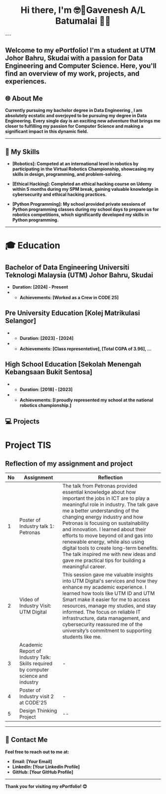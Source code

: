 <div align="center">
  <h1>Hi there, I'm <strong>🤓🥸Gavenesh A/L Batumalai</strong> 👋👋</h1>
</div> 
---

##  Welcome to my ePortfolio! I'm a **student at UTM Johor Bahru, Skudai** with a passion for **Data Engineering and Computer Science**. Here, you'll find an overview of my work, projects, and experiences.

<div align="left">
  <h2>🌐<strong> About Me</h2>
</div>

Currently pursuing my bachelor degree in Data Engineering , I am absolutely ecstatic and overjoyed to be pursuing my degree in Data Engineering. Every single day is an exciting new adventure that brings me closer to fulfilling my passion for Computer Science and making a significant impact in this dynamic field.

---

## 📝 My Skills

- **[Robotics]**:           Competed at an international level in robotics by participating in the Virtual Robotics Championship, showcasing my skills in 
                            design, programming, and problem-solving.
  
- **[Ethical Hacking]**:    Completed an ethical hacking course on Udemy within 5 months during my SPM break, gaining valuable knowledge in cybersecurity and 
                            ethical hacking practices.
  
- **[Python Programming]**: My school provided private sessions of Python programming classes during my school days to prepare us for robotics competitions, which significantly developed my skills in Python programming.

---
# 🎓 Education 
  ## Bachelor of Data Engineering **Universiti Teknologi Malaysia (UTM) Johor Bahru, Skudai**
  - **Duration**: [2024] - Present
  - - **Achievements**: [Worked as a Crew in CODE 25]
   
   ## Pre University Education **[Kolej Matrikulasi Selangor]**
  - - **Duration**: [2023] - [2024]
  - - **Achievements**: [Class representetive], [Total CGPA of 3.96], ...

  ## High School Education **[Sekolah Menengah Kebangsaan Bukit Sentosa]**
  - - **Duration**: [2018] - [2023]
  - - **Achievements**: [I proudly represented my school at the national robotics championship.]

## 💻 Projects

# Project TIS  

## Reflection of my assignment and project  

| No | Assignment                                                                                     | Reflection                                                                                                                                                                                                                                                                                                                                                                                                                                                                                      |
|----|------------------------------------------------------------------------------------------------|--------------------------------------------------------------------------------------------------------------------------------------------------------------------------------------------------------------------------------------------------------------------------------------------------------------------------------------------------------------------------------------------------------------------------------------------------------------------------------------------------|
| 1  | Poster of Industry talk 1: Petronas                                                           | The talk from Petronas provided essential knowledge about how important the jobs in ICT are to play a meaningful role in industry. The talk gave me a better understanding of the changing energy industry and how Petronas is focusing on sustainability and innovation. I learned about their efforts to move beyond oil and gas into renewable energy, while also using digital tools to create long-term benefits. The talk inspired me with new ideas and gave me practical tips for building a meaningful career. |
| 2  | Video of Industry Visit: UTM Digital                                                         | This session gave me valuable insights into UTM Digital's services and how they enhance my academic experience. I learned how tools like UTM ID and UTM Smart make it easier for me to access resources, manage my studies, and stay informed. The focus on reliable IT infrastructure, data management, and cybersecurity reassured me of the university’s commitment to supporting students like me.                                                                                     |
| 3  | Academic Report of Industry Talk: Skills required by computer science and industry            | -                                                                                                                                                                                                                                                                                                                                                                                                                                                                                                |
| 4  | Poster of Industry visit 2 at CODE'25                                                        | -                                                                                                                                                                                                                                                                                                                                                                                                                                                                                                |
| 5  | Design Thinking Project                                                                      | --                                                                                                                                                                                                                                                                                                                                                                                                                                                                                               |


---

## 📧 Contact Me

Feel free to reach out to me at:
- **Email**: [Your Email]
- **LinkedIn**: [Your LinkedIn Profile]
- **GitHub**: [Your GitHub Profile]

---

Thank you for visiting my ePortfolio! 😊
